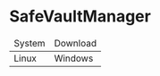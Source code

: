 # SafeVaultManager


<table>
  <thead>
    <td>System</td> 
    <td>Download</td> 
  </thead>
  <tbody>
    <tr>
      <td>
        Linux
      </td>
      <td>
        Windows
      </td>
    </tr>
  </tbody>
</table>
